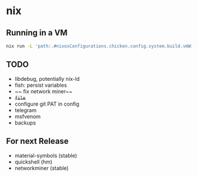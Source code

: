 # nix

## Running in a VM
```bash
nix run -L 'path:.#nixosConfigurations.chicken.config.system.build.vmWithDisko'
```

## TODO
- libdebug, potentially nix-ld
- fish: persist variables
- ~~ fix network miner~~
- ~~`file`~~
- configure git PAT in config
- telegram
- msfvenom
- backups


## For next Release
- material-symbols (stable)
- quickshell (hm)
- networkminer (stable)
